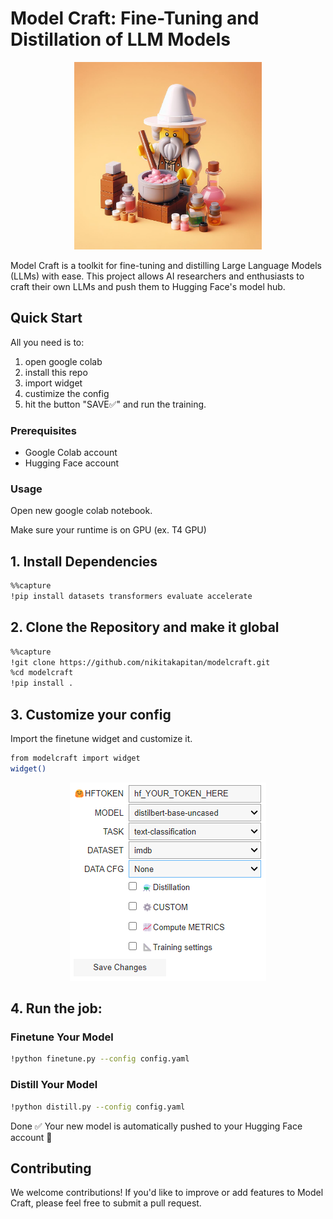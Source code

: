 # Model Craft: Fine-Tuning and Distillation of LLM Models

<p align="center">
  <img src="docs/images/alchi.jpeg" alt="Setup widget" width="300" /> <!-- Adjust the width as needed -->
</p>


Model Craft is a toolkit for fine-tuning and distilling Large Language Models (LLMs) with ease. This project allows AI researchers and enthusiasts to craft their own LLMs and push them to Hugging Face's model hub.

## Quick Start

All you need is to:
1. open google colab
2. install this repo
3. import widget
4. custimize the config
5. hit the button "SAVE✅" and run the training.

### Prerequisites

- Google Colab account
- Hugging Face account

### Usage

Open new google colab notebook.

Make sure your runtime is on GPU (ex. T4 GPU) 

## 1. **Install Dependencies**
   
   ```bash
   %%capture
   !pip install datasets transformers evaluate accelerate 
   ```

## 2. **Clone the Repository and make it global**
   
   ```bash
   %%capture
   !git clone https://github.com/nikitakapitan/modelcraft.git
   %cd modelcraft
   !pip install .
```


## 3. Customize your config


Import the finetune widget and customize it.

   ```bash
   from modelcraft import widget
   widget()
```

<p align="center">
  <img src="docs/images/widget.png" alt="Setup widget" />
</p>

## 4. Run the job:

### Finetune Your Model

  ```bash
  !python finetune.py --config config.yaml
  ```

### Distill Your Model
  ```bash
  !python distill.py --config config.yaml
  ```

Done ✅ Your new model is automatically pushed to your Hugging Face account 🤗

## Contributing
We welcome contributions! If you'd like to improve or add features to Model Craft, please feel free to submit a pull request.
